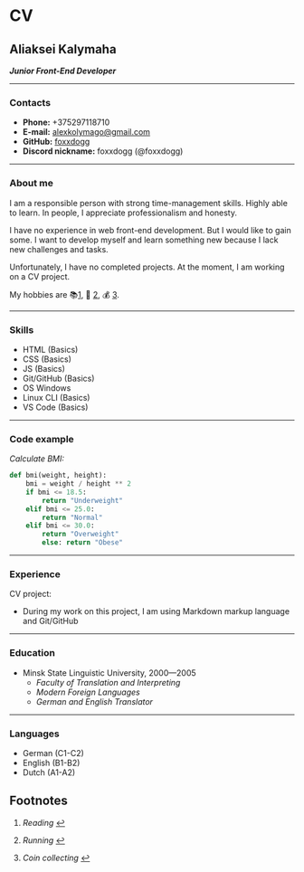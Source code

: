 # CV

[](https://github.com/rolling-scopes-school/foxxdogg-JSFE2022Q3/blob/Markdown%26Git/Markdown%20%26%20Git/cv.md#cv)

## Aliaksei Kalymaha

[](https://github.com/rolling-scopes-school/foxxdogg-JSFE2022Q3/blob/Markdown%26Git/Markdown%20%26%20Git/cv.md#aliaksei-kalymaha)

**_Junior Front-End Developer_**

----------

### Contacts

[](https://github.com/rolling-scopes-school/foxxdogg-JSFE2022Q3/blob/Markdown%26Git/Markdown%20%26%20Git/cv.md#contacts)

-   **Phone:**  +375297118710
-   **E-mail:**  [alexkolymago@gmail.com](mailto:alexkolymago@gmail.com)
-   **GitHub:**  [foxxdogg](https://github.com/foxxdogg)
-   **Discord nickname:**  foxxdogg (@foxxdogg)

----------

### About me

[](https://github.com/rolling-scopes-school/foxxdogg-JSFE2022Q3/blob/Markdown%26Git/Markdown%20%26%20Git/cv.md#about-me)

I am a responsible person with strong time-management skills. Highly able to learn. In people, I appreciate professionalism and honesty.

I have no experience in web front-end development. But I would like to gain some. I want to develop myself and learn something new because I lack new challenges and tasks.

Unfortunately, I have no completed projects. At the moment, I am working on a CV project.

My hobbies are 📚[1](https://github.com/rolling-scopes-school/foxxdogg-JSFE2022Q3/blob/Markdown%26Git/Markdown%20%26%20Git/cv.md#user-content-fn-1-dab8b8ba75f9ac67890502c3ee5470b5), 🏃  [2](https://github.com/rolling-scopes-school/foxxdogg-JSFE2022Q3/blob/Markdown%26Git/Markdown%20%26%20Git/cv.md#user-content-fn-2-dab8b8ba75f9ac67890502c3ee5470b5), :moneybag:  [3](https://github.com/rolling-scopes-school/foxxdogg-JSFE2022Q3/blob/Markdown%26Git/Markdown%20%26%20Git/cv.md#user-content-fn-3-dab8b8ba75f9ac67890502c3ee5470b5).

----------

### Skills

[](https://github.com/rolling-scopes-school/foxxdogg-JSFE2022Q3/blob/Markdown%26Git/Markdown%20%26%20Git/cv.md#skills)

-   HTML (Basics)
-   CSS (Basics)
-   JS (Basics)
-   Git/GitHub (Basics)
-   OS Windows
-   Linux CLI (Basics)
-   VS Code (Basics)

----------

### Code example

[](https://github.com/rolling-scopes-school/foxxdogg-JSFE2022Q3/blob/Markdown%26Git/Markdown%20%26%20Git/cv.md#code-example)

_Calculate BMI:_
``` python
def bmi(weight, height):
    bmi = weight / height ** 2
    if bmi <= 18.5:
        return "Underweight"
    elif bmi <= 25.0:
        return "Normal"
    elif bmi <= 30.0:
        return "Overweight"
        else: return "Obese"
```
----------

### Experience

[](https://github.com/rolling-scopes-school/foxxdogg-JSFE2022Q3/blob/Markdown%26Git/Markdown%20%26%20Git/cv.md#experience)

CV project:

-   During my work on this project, I am using Markdown markup language and Git/GitHub

----------

### Education

[](https://github.com/rolling-scopes-school/foxxdogg-JSFE2022Q3/blob/Markdown%26Git/Markdown%20%26%20Git/cv.md#education)

-   Minsk State Linguistic University, 2000—2005
    -   _Faculty of Translation and Interpreting_
    -   _Modern Foreign Languages_
    -   _German and English Translator_

----------

### Languages

[](https://github.com/rolling-scopes-school/foxxdogg-JSFE2022Q3/blob/Markdown%26Git/Markdown%20%26%20Git/cv.md#languages)

-   German (C1-C2)
-   English (B1-B2)
-   Dutch (A1-A2)

## Footnotes

1.  _Reading_  [↩](https://github.com/rolling-scopes-school/foxxdogg-JSFE2022Q3/blob/Markdown%26Git/Markdown%20%26%20Git/cv.md#user-content-fnref-1-dab8b8ba75f9ac67890502c3ee5470b5)
    
2.  _Running_  [↩](https://github.com/rolling-scopes-school/foxxdogg-JSFE2022Q3/blob/Markdown%26Git/Markdown%20%26%20Git/cv.md#user-content-fnref-2-dab8b8ba75f9ac67890502c3ee5470b5)
    
3.  _Coin collecting_  [↩](https://github.com/rolling-scopes-school/foxxdogg-JSFE2022Q3/blob/Markdown%26Git/Markdown%20%26%20Git/cv.md#user-content-fnref-3-dab8b8ba75f9ac67890502c3ee5470b5)